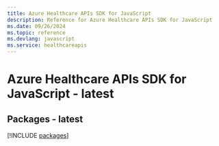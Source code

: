 ```yaml
---
title: Azure Healthcare APIs SDK for JavaScript
description: Reference for Azure Healthcare APIs SDK for JavaScript
ms.date: 09/26/2024
ms.topic: reference
ms.devlang: javascript
ms.service: healthcareapis
---
```

# Azure Healthcare APIs SDK for JavaScript - latest
## Packages - latest
[!INCLUDE [packages](healthcare-apis-index.md)]
